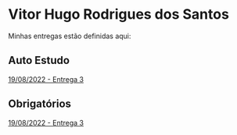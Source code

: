 # Vitor Hugo Rodrigues dos Santos
Minhas entregas estão definidas aqui:
## Auto Estudo
<a href="https://github.com/Intelihub/Template_Aluno/blob/main/02_AUT_EST_ENTREGA/Coloque%20aqui%20as%20entregas%20do%20seu%20auto%20estudo.rtf"> 19/08/2022 - Entrega 3 </a>
## Obrigatórios
<a href="https://github.com/Vitorhrds2/modulo1/tree/main/02_AUT_EST_ENTREGA/Semana%203"> 19/08/2022 - Entrega 3 </a>
